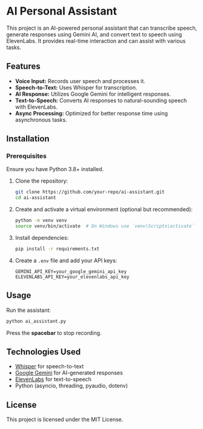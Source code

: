 # AI Personal Assistant

This project is an AI-powered personal assistant that can transcribe speech, generate responses using Gemini AI, and convert text to speech using ElevenLabs. It provides real-time interaction and can assist with various tasks.

## Features
- **Voice Input:** Records user speech and processes it.
- **Speech-to-Text:** Uses Whisper for transcription.
- **AI Response:** Utilizes Google Gemini for intelligent responses.
- **Text-to-Speech:** Converts AI responses to natural-sounding speech with ElevenLabs.
- **Async Processing:** Optimized for better response time using asynchronous tasks.

## Installation

### Prerequisites
Ensure you have Python 3.8+ installed.

1. Clone the repository:
   ```bash
   git clone https://github.com/your-repo/ai-assistant.git
   cd ai-assistant
   ```

2. Create and activate a virtual environment (optional but recommended):
   ```bash
   python -m venv venv
   source venv/bin/activate  # On Windows use `venv\Scripts\activate`
   ```

3. Install dependencies:
   ```bash
   pip install -r requirements.txt
   ```

4. Create a `.env` file and add your API keys:
   ```plaintext
   GEMINI_API_KEY=your_google_gemini_api_key
   ELEVENLABS_API_KEY=your_elevenlabs_api_key
   ```

## Usage
Run the assistant:
```bash
python ai_assistant.py
```
Press the **spacebar** to stop recording.

## Technologies Used
- [Whisper](https://github.com/openai/whisper) for speech-to-text
- [Google Gemini](https://ai.google.dev/) for AI-generated responses
- [ElevenLabs](https://elevenlabs.io/) for text-to-speech
- Python (asyncio, threading, pyaudio, dotenv)

## License
This project is licensed under the MIT License.



